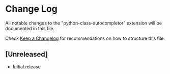 # Change Log

All notable changes to the "python-class-autocompletor" extension will be documented in this file.

Check [Keep a Changelog](http://keepachangelog.com/) for recommendations on how to structure this file.

## [Unreleased]

- Initial release